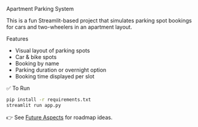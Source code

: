 Apartment Parking System

This is a fun Streamlit-based project that simulates parking spot bookings for cars and two-wheelers in an apartment layout.

Features
- Visual layout of parking spots
- Car & bike spots
- Booking by name
- Parking duration or overnight option
- Booking time displayed per slot

✅ To Run
```bash
pip install -r requirements.txt
streamlit run app.py
```
👉 See [Future Aspects](FUTURE_ASPECTS.md) for roadmap ideas.

  
